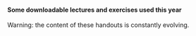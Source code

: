 #### Some downloadable lectures and exercises used this year

Warning: the content of these handouts is constantly evolving.
